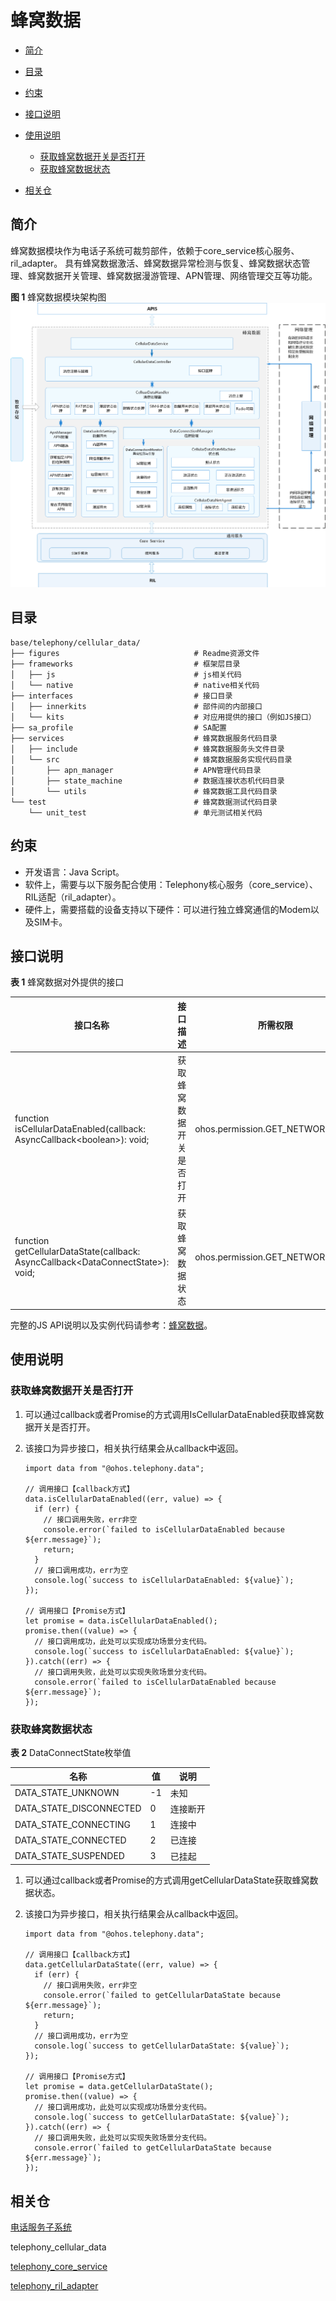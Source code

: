 # 蜂窝数据<a name="ZH-CN_TOPIC_0000001105538940"></a>

-   [简介](#section117mcpsimp)
-   [目录](#section121mcpsimp)
-   [约束](#section125mcpsimp)
-   [接口说明](#section131mcpsimp)
-   [使用说明](#section160mcpsimp)
    -   [获取蜂窝数据开关是否打开](#section192mcpsimp)
    -   [获取蜂窝数据状态](#section213mcpsimp)

-   [相关仓](#section234mcpsimp)

## 简介<a name="section117mcpsimp"></a>

蜂窝数据模块作为电话子系统可裁剪部件，依赖于core\_service核心服务、ril\_adapter。 具有蜂窝数据激活、蜂窝数据异常检测与恢复、蜂窝数据状态管理、蜂窝数据开关管理、蜂窝数据漫游管理、APN管理、网络管理交互等功能。

**图 1**  蜂窝数据模块架构图<a name="fig332493822512"></a>
![](figures/zh-cn_architecture-of-the-cellular-data-module.png)

## 目录<a name="section121mcpsimp"></a>

```
base/telephony/cellular_data/
├── figures                              # Readme资源文件
├── frameworks                           # 框架层目录
│   ├── js                               # js相关代码
│   └── native                           # native相关代码
├── interfaces                           # 接口目录
│   ├── innerkits                        # 部件间的内部接口
│   └── kits                             # 对应用提供的接口（例如JS接口）
├── sa_profile                           # SA配置
├── services                             # 蜂窝数据服务代码目录
│   ├── include                          # 蜂窝数据服务头文件目录
│   └── src                              # 蜂窝数据服务实现代码目录
│       ├── apn_manager                  # APN管理代码目录
│       ├── state_machine                # 数据连接状态机代码目录
│       └── utils                        # 蜂窝数据工具代码目录
└── test                                 # 蜂窝数据测试代码目录
    └── unit_test                        # 单元测试相关代码
```

## 约束<a name="section125mcpsimp"></a>

-   开发语言：Java Script。
-   软件上，需要与以下服务配合使用：Telephony核心服务（core\_service）、RIL适配（ril\_adapter）。
-   硬件上，需要搭载的设备支持以下硬件：可以进行独立蜂窝通信的Modem以及SIM卡。

## 接口说明<a name="section131mcpsimp"></a>

**表 1**  蜂窝数据对外提供的接口

<a name="table133mcpsimp"></a>

| 接口名称                                                     | 接口描述                 | 所需权限                         |
| ------------------------------------------------------------ | ------------------------ | -------------------------------- |
| function isCellularDataEnabled(callback: AsyncCallback\<boolean>): void; | 获取蜂窝数据开关是否打开 | ohos.permission.GET_NETWORK_INFO |
| function getCellularDataState(callback: AsyncCallback\<DataConnectState>): void; | 获取蜂窝数据状态         | ohos.permission.GET_NETWORK_INFO |

完整的JS API说明以及实例代码请参考：[蜂窝数据](https://gitee.com/openharmony/docs/blob/master/zh-cn/application-dev/reference/apis-telephony-kit/js-apis-telephony-data.md)。

## 使用说明<a name="section160mcpsimp"></a>

### 获取蜂窝数据开关是否打开<a name="section192mcpsimp"></a>

1.  可以通过callback或者Promise的方式调用IsCellularDataEnabled获取蜂窝数据开关是否打开。
2.  该接口为异步接口，相关执行结果会从callback中返回。

    ```
    import data from "@ohos.telephony.data";

    // 调用接口【callback方式】
    data.isCellularDataEnabled((err, value) => {
      if (err) {
        // 接口调用失败，err非空
        console.error(`failed to isCellularDataEnabled because ${err.message}`);
        return;
      }
      // 接口调用成功，err为空
      console.log(`success to isCellularDataEnabled: ${value}`);
    });
    
    // 调用接口【Promise方式】
    let promise = data.isCellularDataEnabled();
    promise.then((value) => {
      // 接口调用成功，此处可以实现成功场景分支代码。
      console.log(`success to isCellularDataEnabled: ${value}`);
    }).catch((err) => {
      // 接口调用失败，此处可以实现失败场景分支代码。
      console.error(`failed to isCellularDataEnabled because ${err.message}`);
    });
    ```


### 获取蜂窝数据状态<a name="section213mcpsimp"></a>

**表 2**  DataConnectState枚举值

<a name="table21531410101919"></a>

| 名称                    | 值   | 说明     |
| ----------------------- | ---- | -------- |
| DATA_STATE_UNKNOWN      | -1   | 未知     |
| DATA_STATE_DISCONNECTED | 0    | 连接断开 |
| DATA_STATE_CONNECTING   | 1    | 连接中   |
| DATA_STATE_CONNECTED    | 2    | 已连接   |
| DATA_STATE_SUSPENDED    | 3    | 已挂起   |


1.  可以通过callback或者Promise的方式调用getCellularDataState获取蜂窝数据状态。
2.  该接口为异步接口，相关执行结果会从callback中返回。

    ```
    import data from "@ohos.telephony.data";
    
    // 调用接口【callback方式】
    data.getCellularDataState((err, value) => {
      if (err) {
        // 接口调用失败，err非空
        console.error(`failed to getCellularDataState because ${err.message}`);
        return;
      }
      // 接口调用成功，err为空
      console.log(`success to getCellularDataState: ${value}`);
    });
    
    // 调用接口【Promise方式】
    let promise = data.getCellularDataState();
    promise.then((value) => {
      // 接口调用成功，此处可以实现成功场景分支代码。
      console.log(`success to getCellularDataState: ${value}`);
    }).catch((err) => {
      // 接口调用失败，此处可以实现失败场景分支代码。
      console.error(`failed to getCellularDataState because ${err.message}`);
    });
    ```

## 相关仓<a name="section234mcpsimp"></a>

[电话服务子系统](https://gitee.com/openharmony/docs/blob/master/zh-cn/readme/电话服务子系统.md)

telephony_cellular_data

[telephony_core_service](https://gitee.com/openharmony/telephony_core_service/blob/master/README_zh.md)

[telephony_ril_adapter](https://gitee.com/openharmony/telephony_ril_adapter/blob/master/README_zh.md)


